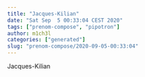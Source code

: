 ```yaml
---
title: "Jacques-Kilian"
date: "Sat Sep  5 00:33:04 CEST 2020"
tags: ["prenom-compose", "pipotron"]
author: m1ch3l
categories: ["generated"]
slug: "prenom-compose/2020-09-05-00:33:04"
---
```


Jacques-Kilian
